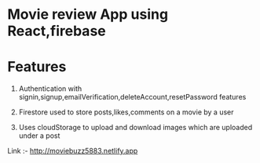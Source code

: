 # Movie review App using React,firebase

# Features

1) Authentication with signin,signup,emailVerification,deleteAccount,resetPassword features

2) Firestore used to store posts,likes,comments on a movie by a user

3) Uses cloudStorage to upload and download images which are uploaded under a post


Link :- http://moviebuzz5883.netlify.app


